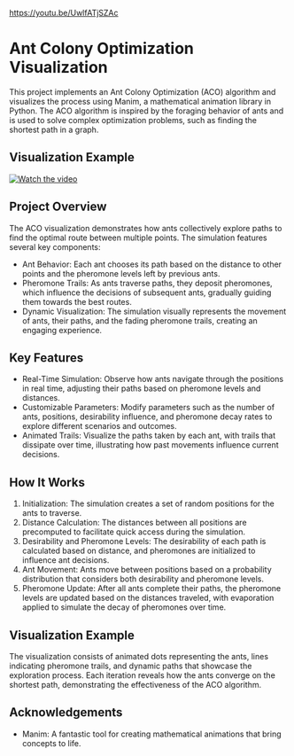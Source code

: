 https://youtu.be/UwlfATjSZAc

# Ant Colony Optimization Visualization
This project implements an Ant Colony Optimization (ACO) algorithm and visualizes the process using Manim, a mathematical animation library in Python. The ACO algorithm is inspired by the foraging behavior of ants and is used to solve complex optimization problems, such as finding the shortest path in a graph.

## Visualization Example
[![Watch the video](https://img.youtube.com/vi/UwlfATjSZAc/0.jpg)](https://youtu.be/UwlfATjSZAc)

## Project Overview
The ACO visualization demonstrates how ants collectively explore paths to find the optimal route between multiple points. The simulation features several key components:
- Ant Behavior: Each ant chooses its path based on the distance to other points and the pheromone levels left by previous ants.
- Pheromone Trails: As ants traverse paths, they deposit pheromones, which influence the decisions of subsequent ants, gradually guiding them towards the best routes.
- Dynamic Visualization: The simulation visually represents the movement of ants, their paths, and the fading pheromone trails, creating an engaging experience.

## Key Features
- Real-Time Simulation: Observe how ants navigate through the positions in real time, adjusting their paths based on pheromone levels and distances.
- Customizable Parameters: Modify parameters such as the number of ants, positions, desirability influence, and pheromone decay rates to explore different scenarios and outcomes.
- Animated Trails: Visualize the paths taken by each ant, with trails that dissipate over time, illustrating how past movements influence current decisions.

## How It Works
1. Initialization: The simulation creates a set of random positions for the ants to traverse.
2. Distance Calculation: The distances between all positions are precomputed to facilitate quick access during the simulation.
3. Desirability and Pheromone Levels: The desirability of each path is calculated based on distance, and pheromones are initialized to influence ant decisions.
4. Ant Movement: Ants move between positions based on a probability distribution that considers both desirability and pheromone levels.
5. Pheromone Update: After all ants complete their paths, the pheromone levels are updated based on the distances traveled, with evaporation applied to simulate the decay of pheromones over time.

## Visualization Example
The visualization consists of animated dots representing the ants, lines indicating pheromone trails, and dynamic paths that showcase the exploration process. Each iteration reveals how the ants converge on the shortest path, demonstrating the effectiveness of the ACO algorithm.

## Acknowledgements
- Manim: A fantastic tool for creating mathematical animations that bring concepts to life.